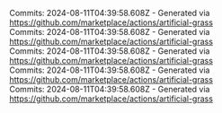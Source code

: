 Commits: 2024-08-11T04:39:58.608Z - Generated via https://github.com/marketplace/actions/artificial-grass
<br>
Commits: 2024-08-11T04:39:58.608Z - Generated via https://github.com/marketplace/actions/artificial-grass
<br>
Commits: 2024-08-11T04:39:58.608Z - Generated via https://github.com/marketplace/actions/artificial-grass
<br>
Commits: 2024-08-11T04:39:58.608Z - Generated via https://github.com/marketplace/actions/artificial-grass
<br>
Commits: 2024-08-11T04:39:58.608Z - Generated via https://github.com/marketplace/actions/artificial-grass
<br>
